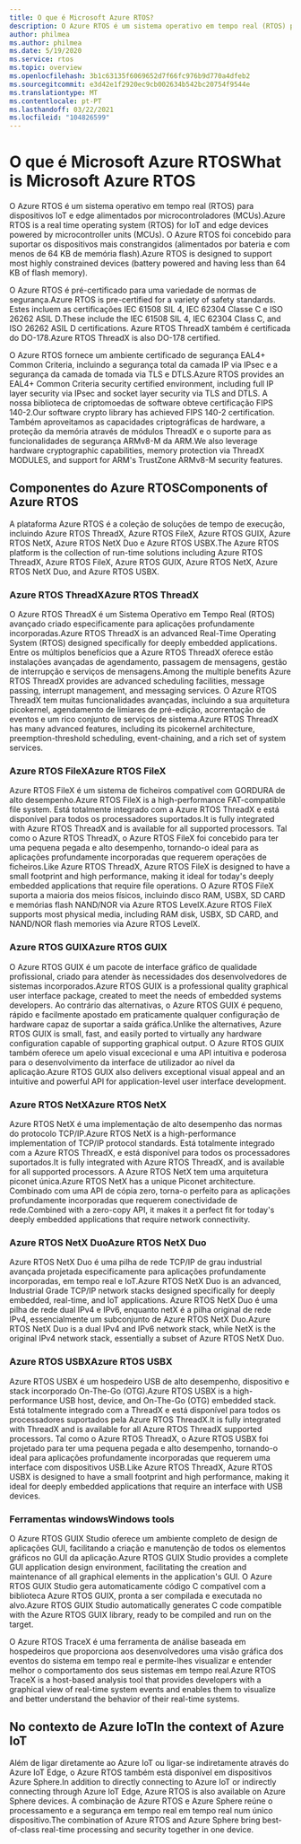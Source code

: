 ```yaml
---
title: O que é Microsoft Azure RTOS?
description: O Azure RTOS é um sistema operativo em tempo real (RTOS) para dispositivos IoT e edge alimentados por microcontroladores (MCUs).
author: philmea
ms.author: philmea
ms.date: 5/19/2020
ms.service: rtos
ms.topic: overview
ms.openlocfilehash: 3b1c63135f6069652d7f66fc976b9d770a4dfeb2
ms.sourcegitcommit: e3d42e1f2920ec9cb002634b542bc20754f9544e
ms.translationtype: MT
ms.contentlocale: pt-PT
ms.lasthandoff: 03/22/2021
ms.locfileid: "104826599"
---
```

# <a name="what-is-microsoft-azure-rtos"></a><span data-ttu-id="383e7-103">O que é Microsoft Azure RTOS</span><span class="sxs-lookup"><span data-stu-id="383e7-103">What is Microsoft Azure RTOS</span></span>

<span data-ttu-id="383e7-104">O Azure RTOS é um sistema operativo em tempo real (RTOS) para dispositivos IoT e edge alimentados por microcontroladores (MCUs).</span><span class="sxs-lookup"><span data-stu-id="383e7-104">Azure RTOS is a real time operating system (RTOS) for IoT and edge devices powered by microcontroller units (MCUs).</span></span> <span data-ttu-id="383e7-105">O Azure RTOS foi concebido para suportar os dispositivos mais constrangidos (alimentados por bateria e com menos de 64 KB de memória flash).</span><span class="sxs-lookup"><span data-stu-id="383e7-105">Azure RTOS is designed to support most highly constrained devices (battery powered and having less than 64 KB of flash memory).</span></span>
 
<span data-ttu-id="383e7-106">O Azure RTOS é pré-certificado para uma variedade de normas de segurança.</span><span class="sxs-lookup"><span data-stu-id="383e7-106">Azure RTOS is pre-certified for a variety of safety standards.</span></span> <span data-ttu-id="383e7-107">Estes incluem as certificações IEC 61508 SIL 4, IEC 62304 Classe C e ISO 26262 ASIL D.</span><span class="sxs-lookup"><span data-stu-id="383e7-107">These include the IEC 61508 SIL 4, IEC 62304 Class C, and ISO 26262 ASIL D certifications.</span></span> <span data-ttu-id="383e7-108">Azure RTOS ThreadX também é certificada do DO-178.</span><span class="sxs-lookup"><span data-stu-id="383e7-108">Azure RTOS ThreadX is also DO-178 certified.</span></span>

<span data-ttu-id="383e7-109">O Azure RTOS fornece um ambiente certificado de segurança EAL4+ Common Criteria, incluindo a segurança total da camada IP via IPsec e a segurança da camada de tomada via TLS e DTLS.</span><span class="sxs-lookup"><span data-stu-id="383e7-109">Azure RTOS provides an EAL4+ Common Criteria security certified environment, including full IP layer security via IPsec and socket layer security via TLS and DTLS.</span></span> <span data-ttu-id="383e7-110">A nossa biblioteca de criptomoedas de software obteve certificação FIPS 140-2.</span><span class="sxs-lookup"><span data-stu-id="383e7-110">Our software crypto library has achieved FIPS 140-2 certification.</span></span> <span data-ttu-id="383e7-111">Também aproveitamos as capacidades criptográficas de hardware, a proteção da memória através de módulos ThreadX e o suporte para as funcionalidades de segurança ARMv8-M da ARM.</span><span class="sxs-lookup"><span data-stu-id="383e7-111">We also leverage hardware cryptographic capabilities, memory protection via ThreadX MODULES, and support for ARM's TrustZone ARMv8-M security features.</span></span>

## <a name="components-of-azure-rtos"></a><span data-ttu-id="383e7-112">Componentes do Azure RTOS</span><span class="sxs-lookup"><span data-stu-id="383e7-112">Components of Azure RTOS</span></span>

<span data-ttu-id="383e7-113">A plataforma Azure RTOS é a coleção de soluções de tempo de execução, incluindo Azure RTOS ThreadX, Azure RTOS FileX, Azure RTOS GUIX, Azure RTOS NetX, Azure RTOS NetX Duo e Azure RTOS USBX.</span><span class="sxs-lookup"><span data-stu-id="383e7-113">The Azure RTOS platform is the collection of run-time solutions including Azure RTOS ThreadX, Azure RTOS FileX, Azure RTOS GUIX, Azure RTOS NetX, Azure RTOS NetX Duo, and Azure RTOS USBX.</span></span>

### <a name="azure-rtos-threadx"></a><span data-ttu-id="383e7-114">Azure RTOS ThreadX</span><span class="sxs-lookup"><span data-stu-id="383e7-114">Azure RTOS ThreadX</span></span>

<span data-ttu-id="383e7-115">O Azure RTOS ThreadX é um Sistema Operativo em Tempo Real (RTOS) avançado criado especificamente para aplicações profundamente incorporadas.</span><span class="sxs-lookup"><span data-stu-id="383e7-115">Azure RTOS ThreadX is an advanced Real-Time Operating System (RTOS) designed specifically for deeply embedded applications.</span></span> <span data-ttu-id="383e7-116">Entre os múltiplos benefícios que a Azure RTOS ThreadX oferece estão instalações avançadas de agendamento, passagem de mensagens, gestão de interrupção e serviços de mensagens.</span><span class="sxs-lookup"><span data-stu-id="383e7-116">Among the multiple benefits Azure RTOS ThreadX provides are advanced scheduling facilities, message passing, interrupt management, and messaging services.</span></span> <span data-ttu-id="383e7-117">O Azure RTOS ThreadX tem muitas funcionalidades avançadas, incluindo a sua arquitetura picokernel, agendamento de limiares de pré-edição, acorrentação de eventos e um rico conjunto de serviços de sistema.</span><span class="sxs-lookup"><span data-stu-id="383e7-117">Azure RTOS ThreadX has many advanced features, including its picokernel architecture, preemption-threshold scheduling, event-chaining, and a rich set of system services.</span></span>

### <a name="azure-rtos-filex"></a><span data-ttu-id="383e7-118">Azure RTOS FileX</span><span class="sxs-lookup"><span data-stu-id="383e7-118">Azure RTOS FileX</span></span>

<span data-ttu-id="383e7-119">Azure RTOS FileX é um sistema de ficheiros compatível com GORDURA de alto desempenho.</span><span class="sxs-lookup"><span data-stu-id="383e7-119">Azure RTOS FileX is a high-performance FAT-compatible file system.</span></span> <span data-ttu-id="383e7-120">Está totalmente integrado com a Azure RTOS ThreadX e está disponível para todos os processadores suportados.</span><span class="sxs-lookup"><span data-stu-id="383e7-120">It is fully integrated with Azure RTOS ThreadX and is available for all supported processors.</span></span> <span data-ttu-id="383e7-121">Tal como o Azure RTOS ThreadX, o Azure RTOS FileX foi concebido para ter uma pequena pegada e alto desempenho, tornando-o ideal para as aplicações profundamente incorporadas que requerem operações de ficheiros.</span><span class="sxs-lookup"><span data-stu-id="383e7-121">Like Azure RTOS ThreadX, Azure RTOS FileX is designed to have a small footprint and high performance, making it ideal for today's deeply embedded applications that require file operations.</span></span> <span data-ttu-id="383e7-122">O Azure RTOS FileX suporta a maioria dos meios físicos, incluindo disco RAM, USBX, SD CARD e memórias flash NAND/NOR via Azure RTOS LevelX.</span><span class="sxs-lookup"><span data-stu-id="383e7-122">Azure RTOS FileX supports most physical media, including RAM disk, USBX, SD CARD, and NAND/NOR flash memories via Azure RTOS LevelX.</span></span>

### <a name="azure-rtos-guix"></a><span data-ttu-id="383e7-123">Azure RTOS GUIX</span><span class="sxs-lookup"><span data-stu-id="383e7-123">Azure RTOS GUIX</span></span>

<span data-ttu-id="383e7-124">O Azure RTOS GUIX é um pacote de interface gráfico de qualidade profissional, criado para atender às necessidades dos desenvolvedores de sistemas incorporados.</span><span class="sxs-lookup"><span data-stu-id="383e7-124">Azure RTOS GUIX is a professional quality graphical user interface package, created to meet the needs of embedded systems developers.</span></span> <span data-ttu-id="383e7-125">Ao contrário das alternativas, o Azure RTOS GUIX é pequeno, rápido e facilmente apostado em praticamente qualquer configuração de hardware capaz de suportar a saída gráfica.</span><span class="sxs-lookup"><span data-stu-id="383e7-125">Unlike the alternatives, Azure RTOS GUIX is small, fast, and easily ported to virtually any hardware configuration capable of supporting graphical output.</span></span> <span data-ttu-id="383e7-126">O Azure RTOS GUIX também oferece um apelo visual excecional e uma API intuitiva e poderosa para o desenvolvimento da interface de utilizador ao nível da aplicação.</span><span class="sxs-lookup"><span data-stu-id="383e7-126">Azure RTOS GUIX also delivers exceptional visual appeal and an intuitive and powerful API for application-level user interface development.</span></span>

### <a name="azure-rtos-netx"></a><span data-ttu-id="383e7-127">Azure RTOS NetX</span><span class="sxs-lookup"><span data-stu-id="383e7-127">Azure RTOS NetX</span></span>

<span data-ttu-id="383e7-128">Azure RTOS NetX é uma implementação de alto desempenho das normas do protocolo TCP/IP.</span><span class="sxs-lookup"><span data-stu-id="383e7-128">Azure RTOS NetX is a high-performance implementation of TCP/IP protocol standards.</span></span> <span data-ttu-id="383e7-129">Está totalmente integrado com a Azure RTOS ThreadX, e está disponível para todos os processadores suportados.</span><span class="sxs-lookup"><span data-stu-id="383e7-129">It is fully integrated with Azure RTOS ThreadX, and is available for all supported processors.</span></span> <span data-ttu-id="383e7-130">A Azure RTOS NetX tem uma arquitetura piconet única.</span><span class="sxs-lookup"><span data-stu-id="383e7-130">Azure RTOS NetX has a unique Piconet architecture.</span></span> <span data-ttu-id="383e7-131">Combinado com uma API de cópia zero, torna-o perfeito para as aplicações profundamente incorporadas que requerem conectividade de rede.</span><span class="sxs-lookup"><span data-stu-id="383e7-131">Combined with a zero-copy API, it makes it a perfect fit for today's deeply embedded applications that require network connectivity.</span></span>

### <a name="azure-rtos-netx-duo"></a><span data-ttu-id="383e7-132">Azure RTOS NetX Duo</span><span class="sxs-lookup"><span data-stu-id="383e7-132">Azure RTOS NetX Duo</span></span>

<span data-ttu-id="383e7-133">Azure RTOS NetX Duo é uma pilha de rede TCP/IP de grau industrial avançada projetada especificamente para aplicações profundamente incorporadas, em tempo real e IoT.</span><span class="sxs-lookup"><span data-stu-id="383e7-133">Azure RTOS NetX Duo is an advanced, Industrial Grade TCP/IP network stacks designed specifically for deeply embedded, real-time, and IoT applications.</span></span> <span data-ttu-id="383e7-134">Azure RTOS NetX Duo é uma pilha de rede dual IPv4 e IPv6, enquanto netX é a pilha original de rede IPv4, essencialmente um subconjunto de Azure RTOS NetX Duo.</span><span class="sxs-lookup"><span data-stu-id="383e7-134">Azure RTOS NetX Duo is a dual IPv4 and IPv6 network stack, while NetX is the original IPv4 network stack, essentially a subset of Azure RTOS NetX Duo.</span></span>

### <a name="azure-rtos-usbx"></a><span data-ttu-id="383e7-135">Azure RTOS USBX</span><span class="sxs-lookup"><span data-stu-id="383e7-135">Azure RTOS USBX</span></span>

<span data-ttu-id="383e7-136">Azure RTOS USBX é um hospedeiro USB de alto desempenho, dispositivo e stack incorporado On-The-Go (OTG).</span><span class="sxs-lookup"><span data-stu-id="383e7-136">Azure RTOS USBX is a high-performance USB host, device, and On-The-Go (OTG) embedded stack.</span></span> <span data-ttu-id="383e7-137">Está totalmente integrado com a ThreadX e está disponível para todos os processadores suportados pela Azure RTOS ThreadX.</span><span class="sxs-lookup"><span data-stu-id="383e7-137">It is fully integrated with ThreadX and is available for all Azure RTOS ThreadX supported processors.</span></span> <span data-ttu-id="383e7-138">Tal como o Azure RTOS ThreadX, o Azure RTOS USBX foi projetado para ter uma pequena pegada e alto desempenho, tornando-o ideal para aplicações profundamente incorporadas que requerem uma interface com dispositivos USB.</span><span class="sxs-lookup"><span data-stu-id="383e7-138">Like Azure RTOS ThreadX, Azure RTOS USBX is designed to have a small footprint and high performance, making it ideal for deeply embedded applications that require an interface with USB devices.</span></span>

### <a name="windows-tools"></a><span data-ttu-id="383e7-139">Ferramentas windows</span><span class="sxs-lookup"><span data-stu-id="383e7-139">Windows tools</span></span>

<span data-ttu-id="383e7-140">O Azure RTOS GUIX Studio oferece um ambiente completo de design de aplicações GUI, facilitando a criação e manutenção de todos os elementos gráficos no GUI da aplicação.</span><span class="sxs-lookup"><span data-stu-id="383e7-140">Azure RTOS GUIX Studio provides a complete GUI application design environment, facilitating the creation and maintenance of all graphical elements in the application's GUI.</span></span> <span data-ttu-id="383e7-141">O Azure RTOS GUIX Studio gera automaticamente código C compatível com a biblioteca Azure RTOS GUIX, pronta a ser compilada e executada no alvo.</span><span class="sxs-lookup"><span data-stu-id="383e7-141">Azure RTOS GUIX Studio automatically generates C code compatible with the Azure RTOS GUIX library, ready to be compiled and run on the target.</span></span>

<span data-ttu-id="383e7-142">O Azure RTOS TraceX é uma ferramenta de análise baseada em hospedeiros que proporciona aos desenvolvedores uma visão gráfica dos eventos do sistema em tempo real e permite-lhes visualizar e entender melhor o comportamento dos seus sistemas em tempo real.</span><span class="sxs-lookup"><span data-stu-id="383e7-142">Azure RTOS TraceX is a host-based analysis tool that provides developers with a graphical view of real-time system events and enables them to visualize and better understand the behavior of their real-time systems.</span></span>

## <a name="in-the-context-of-azure-iot"></a><span data-ttu-id="383e7-143">No contexto de Azure IoT</span><span class="sxs-lookup"><span data-stu-id="383e7-143">In the context of Azure IoT</span></span>

<span data-ttu-id="383e7-144">Além de ligar diretamente ao Azure IoT ou ligar-se indiretamente através do Azure IoT Edge, o Azure RTOS também está disponível em dispositivos Azure Sphere.</span><span class="sxs-lookup"><span data-stu-id="383e7-144">In addition to directly connecting to Azure IoT or indirectly connecting through Azure IoT Edge, Azure RTOS is also available on Azure Sphere devices.</span></span> <span data-ttu-id="383e7-145">A combinação de Azure RTOS e Azure Sphere reúne o processamento e a segurança em tempo real em tempo real num único dispositivo.</span><span class="sxs-lookup"><span data-stu-id="383e7-145">The combination of Azure RTOS and Azure Sphere bring best-of-class real-time processing and security together in one device.</span></span>
